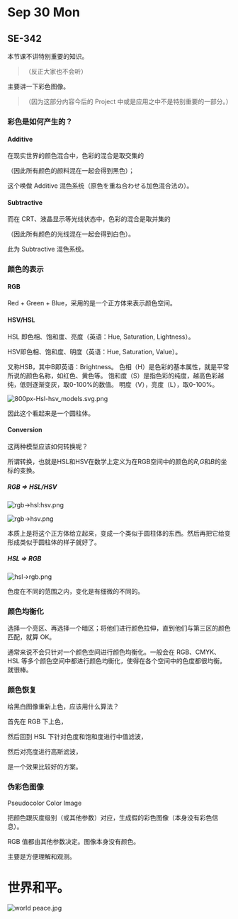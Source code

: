 # Sep 30 Mon

## SE-342

本节课不讲特别重要的知识。

> （反正大家也不会听）

主要讲一下彩色图像。

> （因为这部分内容今后的 Project 中或是应用之中不是特别重要的一部分。）

### 彩色是如何产生的？

#### Additive

在现实世界的颜色混合中，色彩的混合是取交集的

（因此所有颜色的颜料混在一起会得到黑色）；

这个唤做 Additive 混色系统（原色を重ね合わせる加色混合法の）。

#### Subtractive

而在 CRT、液晶显示等光线状态中，色彩的混合是取并集的

（因此所有颜色的光线混在一起会得到白色）。

此为 Subtractive 混色系统。

### 颜色的表示

#### RGB

Red + Green + Blue，采用的是一个正方体来表示颜色空间。

#### HSV/HSL

HSL 即色相、饱和度、亮度（英语：Hue, Saturation, Lightness）。

HSV即色相、饱和度、明度（英语：Hue, Saturation, Value）。

又称HSB，其中B即英语：Brightness。
色相（H）是色彩的基本属性，就是平常所说的颜色名称，如红色、黄色等。
饱和度（S）是指色彩的纯度，越高色彩越纯，低则逐渐变灰，取0-100%的数值。
明度（V），亮度（L），取0-100%。

![800px-Hsl-hsv_models.svg.png](https://raw.githubusercontent.com/yuetsin/private-image-repo/master/2019/09/30-14-13-03-800px-Hsl-hsv_models.svg.png)

因此这个看起来是一个圆柱体。

#### Conversion

这两种模型应该如何转换呢？

所谓转换，也就是HSL和HSV在数学上定义为在RGB空间中的颜色的*R*,*G*和*B*的坐标的变换。

##### RGB => HSL/HSV

![rgb->hsl:hsv.png](https://raw.githubusercontent.com/yuetsin/private-image-repo/master/2019/09/30-14-14-52-rgb-%3Ehsl%3Ahsv.png)

![rgb->hsv.png](https://raw.githubusercontent.com/yuetsin/private-image-repo/master/2019/09/30-14-15-21-rgb-%3Ehsv.png)

本质上是将这个正方体给立起来，变成一个类似于圆柱体的东西。然后再把它给变形成类似于圆柱体的样子就好了。

##### HSL => RGB



![hsl->rgb.png](https://raw.githubusercontent.com/yuetsin/private-image-repo/master/2019/09/30-14-17-43-hsl-%3Ergb.png)

色度在不同的范围之内，变化是有细微的不同的。

### 颜色均衡化

选择一个亮区、再选择一个暗区；将他们进行颜色拉伸，直到他们与第三区的颜色匹配，就算 OK。

通常来说不会只针对一个颜色空间进行颜色均衡化。一般会在 RGB、CMYK、HSL 等多个颜色空间中都进行颜色均衡化，使得在各个空间中的色度都很均衡。就很棒。

### 颜色恢复

给黑白图像重新上色，应该用什么算法？

首先在 RGB 下上色，

然后回到 HSL 下针对色度和饱和度进行中值滤波，

然后对亮度进行高斯滤波，

是一个效果比较好的方案。

### 伪彩色图像

Pseudocolor Color Image

把颜色跟灰度级别（或其他参数）对应，生成假的彩色图像（本身没有彩色信息）。

RGB 值都由其他参数决定。图像本身没有颜色。

主要是方便理解和观测。

# 世界和平。

![world peace.jpg](https://raw.githubusercontent.com/yuetsin/private-image-repo/master/2019/09/30-14-20-09-world%20peace.jpg)




